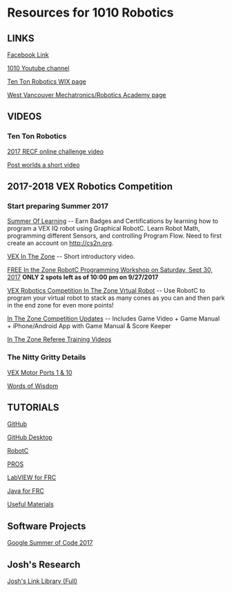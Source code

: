 # Resources for 1010 Robotics

## LINKS

[Facebook Link](https://www.facebook.com/TenTonRobotics/)

[1010 Youtube channel](https://www.youtube.com/channel/UCmcYFGZqtqBNyCCJ37hHmDQ/videos)

[ Ten Ton Robotics WIX page](http://tentonrobotics.wixsite.com/home)

[West Vancouver Mechatronics/Robotics Academy page](http://westvancouverschools.ca/academies/mechatronics-robotics)


## VIDEOS
### Ten Ton Robotics
[2017 RECF online challenge video](https://www.youtube.com/watch?v=VkqiHvqSViA)

[Post worlds a short video](https://www.youtube.com/watch?v=oYYRGoB5eLE&t=17s)


## 2017-2018 VEX Robotics Competition

### Start preparing Summer 2017
[Summer Of Learning](http://cs2n.org) -- Earn Badges and Certifications by learning how to program a VEX IQ robot using Graphical RobotC. Learn Robot Math, programming different Sensors, and controlling Program Flow. Need to first create an account on http://cs2n.org.

[VEX In The Zone](https://www.youtube.com/watch?v=1Yo_mlR1VJU) -- Short introductory video.

[FREE In the Zone RobotC Programming Workshop on Saturday, Sept 30, 2017](https://www.picatic.com/penguworkshop2017) **ONLY 2 spots left as of 10:00 pm on 9/27/2017**

[VEX Robotics Competition In The Zone Vrtual Robot](http://www.robotvirtualworlds.com/inthezone/)
-- Use RobotC to program your virtual robot to stack as many cones as you can and then park in the end zone for even more points!

[In The Zone Competition Updates](https://www.vexrobotics.com/vexedr/competition/vrc-current-game) -- Includes Game Video + Game Manual + iPhone/Android App with Game Manual & Score Keeper

[In The Zone Referee Training Videos](https://www.youtube.com/watch?v=lNHTmUn9o58)

### The Nitty Gritty Details
[VEX Motor Ports 1 & 10](https://renegaderobotics.org/motor-ports-1-10/)

[Words of Wisdom](https://renegaderobotics.org/the-path-to-prototyping/)


## TUTORIALS

[GitHub](https://1010robotics.github.io/Resources/GitHub)

[GitHub Desktop](https://1010robotics.github.io/Resources/GitHub-Desktop)

[RobotC](https://1010robotics.github.io/Resources/RobotC)

[PROS](https://1010robotics.github.io/Resources/PROS)

[LabVIEW for FRC](https://1010robotics.github.io/Resources/LabVIEW)

[Java for FRC](https://1010robotics.github.io/Resources/JavaForFRC)

[Useful Materials](https://1010robotics.github.io/Resources/UsefulMaterials)

## Software Projects

[Google Summer of Code 2017](https://summerofcode.withgoogle.com/how-it-works/)

## Josh's Research

[Josh's Link Library (Full)](https://1010robotics.github.io/Resources/joshlinks)


